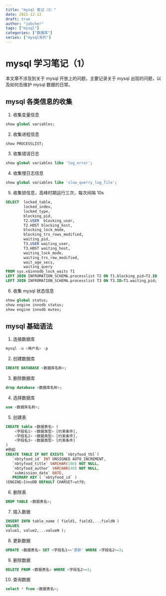 ```yaml
---
title: "mysql 笔记（1）"
date: 2021-12-12
draft: true
author: "jobcher"
tags: ["mysql"]
categories: ["数据库"]
series: ["mysql系列"]
---
```


# mysql 学习笔记（1）

本文章不涉及到关于 mysql 开放上的问题，主要记录关于 mysql 出现的问题，以及如何去维护 mysql 数据的日常。

## mysql 各类信息的收集

1. 收集变量信息

```sql
show global variables;
```

2. 收集进程信息

```sql
show PROCESSLIST;
```

3. 收集错误日志

```sql
show global variables like 'log_error';
```

4. 收集慢日志信息

```sql
show global variables like 'slow_querry_log_file';
```

5. 收集锁信息，高峰时期运行三次，每次间隔 10s

```sql
SELECT  locked_table,
        locked_index,
        locked_type,
        blocking_pid,
        T2.USER  blocking_user,
        T2.HOST blocking_host,
        blocking_lock_mode,
        blocking_trx_rows_modified,
        waiting_pid,
        T3.USER waiting_user,
        T3.HOST waiting_host,
        waiting_lock_mode,
        waiting_trx_row_modified,
        wait_age_secs,
        waiting_query
FROM sys.x$innodb_lock_waits T1
LEFT JOIN INFROMATION_SCHEMA.processlist T2 ON T1.blocking_pid=T2.ID
LEFT JOIN INFROMATION_SCHEMA.processlist T3 ON T3.ID=T1.waiting_pid;

```

6. 收集 mysql 状态信息

```sql
show global status;
show engine innodb status;
show engine innodb mutex;
```

## mysql 基础语法

1. 连接数据库

```sql
mysql -u <用户名> -p
```

2. 创建数据库

```sql
CREATE DATABASE <数据库名称>;
```

3. 删除数据库

```sql
drop database <数据库名称>;
```

4. 选择数据库

```sql
use <数据库名称>;
```

5. 创建表

```sql
CREATE table <数据表名> (
    <字段名1> <数据类型> [约束条件],
    <字段名2> <数据类型> [约束条件],
    <字段名3> <数据类型> [约束条件]
)
#例如
CREATE TABLE IF NOT EXISTS `nbtyfood_tbl`(
   `nbtyfood_id` INT UNSIGNED AUTO_INCREMENT,
   `nbtyfood_title` VARCHAR(100) NOT NULL,
   `nbtyfood_author` VARCHAR(40) NOT NULL,
   `submission_date` DATE,
   PRIMARY KEY ( `nbtyfood_id` )
)ENGINE=InnoDB DEFAULT CHARSET=utf8;
```

6. 删除表

```sql
DROP TABLE <数据表名>;
```

7. 插入数据

```sql
INSERT INTO table_name ( field1, field2,...fieldN )
VALUES
value1, value2,...valueN );
```

8. 更新数据

```sql
UPDATE <数据表名> SET <字段名1>='更新' WHERE <字段名2>=3;
```

9. 删除数据

```sql
DELETE FROM <数据表名> WHERE <字段名2>=3;
```

10. 查询数据

```sql
select * from <数据表名>;
```
